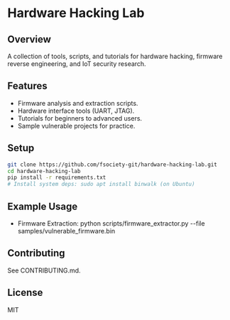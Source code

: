# Hardware Hacking Lab

## Overview
A collection of tools, scripts, and tutorials for hardware hacking, firmware reverse engineering, and IoT security research.

## Features
- Firmware analysis and extraction scripts.
- Hardware interface tools (UART, JTAG).
- Tutorials for beginners to advanced users.
- Sample vulnerable projects for practice.

## Setup
```bash
git clone https://github.com/fsociety-git/hardware-hacking-lab.git
cd hardware-hacking-lab
pip install -r requirements.txt
# Install system deps: sudo apt install binwalk (on Ubuntu)
```

## Example Usage
- Firmware Extraction: python scripts/firmware_extractor.py --file samples/vulnerable_firmware.bin

## Contributing
See CONTRIBUTING.md.

## License
MIT

